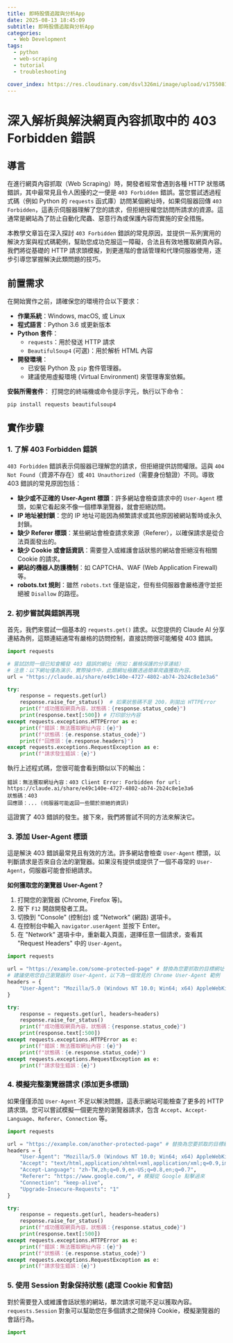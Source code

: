 ```yaml
---
title: 即時股價追蹤與分析App
date: 2025-08-13 18:45:09
subtitle: 即時股價追蹤與分析App
categories:
  - Web Development
tags:
  - python
  - web-scraping
  - tutorial
  - troubleshooting

cover_index: https://res.cloudinary.com/dsvl326mi/image/upload/v1755081908/blog_covers/icon-192x192_o5xyax.png
---
```


# 深入解析與解決網頁內容抓取中的 403 Forbidden 錯誤

## 導言

在進行網頁內容抓取（Web Scraping）時，開發者經常會遇到各種 HTTP 狀態碼錯誤，其中最常見且令人困擾的之一便是 `403 Forbidden` 錯誤。當您嘗試透過程式碼（例如 Python 的 `requests` 函式庫）訪問某個網址時，如果伺服器回傳 `403 Forbidden`，這表示伺服器理解了您的請求，但拒絕授權您訪問所請求的資源。這通常是網站為了防止自動化爬蟲、惡意行為或保護內容而實施的安全措施。

本教學文章旨在深入探討 `403 Forbidden` 錯誤的常見原因，並提供一系列實用的解決方案與程式碼範例，幫助您成功克服這一障礙，合法且有效地獲取網頁內容。我們將從基礎的 HTTP 請求頭模擬，到更進階的會話管理和代理伺服器使用，逐步引導您掌握解決此類問題的技巧。

## 前置需求

在開始實作之前，請確保您的環境符合以下要求：

*   **作業系統**：Windows, macOS, 或 Linux
*   **程式語言**：Python 3.6 或更新版本
*   **Python 套件**：
    *   `requests`：用於發送 HTTP 請求
    *   `BeautifulSoup4` (可選)：用於解析 HTML 內容
*   **開發環境**：
    *   已安裝 Python 及 `pip` 套件管理器。
    *   建議使用虛擬環境 (Virtual Environment) 來管理專案依賴。

**安裝所需套件**：
打開您的終端機或命令提示字元，執行以下命令：

```bash
pip install requests beautifulsoup4
```

## 實作步驟

### 1. 了解 403 Forbidden 錯誤

`403 Forbidden` 錯誤表示伺服器已理解您的請求，但拒絕提供訪問權限。這與 `404 Not Found`（資源不存在）或 `401 Unauthorized`（需要身份驗證）不同。導致 403 錯誤的常見原因包括：

*   **缺少或不正確的 User-Agent 標頭**：許多網站會檢查請求中的 `User-Agent` 標頭，如果它看起來不像一個標準瀏覽器，就會拒絕訪問。
*   **IP 地址被封鎖**：您的 IP 地址可能因為頻繁請求或其他原因被網站暫時或永久封鎖。
*   **缺少 Referer 標頭**：某些網站會檢查請求來源（Referer），以確保請求是從合法頁面發出的。
*   **缺少 Cookie 或會話資訊**：需要登入或維護會話狀態的網站會拒絕沒有相關 Cookie 的請求。
*   **網站的機器人防護機制**：如 CAPTCHA、WAF (Web Application Firewall) 等。
*   **robots.txt 規則**：雖然 `robots.txt` 僅是協定，但有些伺服器會嚴格遵守並拒絕被 `Disallow` 的路徑。

### 2. 初步嘗試與錯誤再現

首先，我們來嘗試一個基本的 `requests.get()` 請求。以您提供的 Claude AI 分享連結為例，這類連結通常有嚴格的訪問控制，直接訪問很可能觸發 403 錯誤。

```python
import requests

# 嘗試訪問一個已知會觸發 403 錯誤的網址（例如：嚴格保護的分享連結）
# 注意：以下網址僅為演示，實際操作中，此類網址極難透過簡單爬蟲獲取內容。
url = "https://claude.ai/share/e49c140e-4727-4802-ab74-2b24c8e1e3a6"

try:
    response = requests.get(url)
    response.raise_for_status()  # 如果狀態碼不是 200，則拋出 HTTPError
    print(f"成功獲取網頁內容，狀態碼：{response.status_code}")
    print(response.text[:500]) # 打印部分內容
except requests.exceptions.HTTPError as e:
    print(f"錯誤：無法獲取網址內容：{e}")
    print(f"狀態碼：{e.response.status_code}")
    print(f"回應頭：{e.response.headers}")
except requests.exceptions.RequestException as e:
    print(f"請求發生錯誤：{e}")

```

執行上述程式碼，您很可能會看到類似以下的輸出：

```
錯誤：無法獲取網址內容：403 Client Error: Forbidden for url: https://claude.ai/share/e49c140e-4727-4802-ab74-2b24c8e1e3a6
狀態碼：403
回應頭：... (伺服器可能返回一些關於拒絕的資訊)
```

這證實了 403 錯誤的發生。接下來，我們將嘗試不同的方法來解決它。

### 3. 添加 User-Agent 標頭

這是解決 403 錯誤最常見且有效的方法。許多網站會檢查 `User-Agent` 標頭，以判斷請求是否來自合法的瀏覽器。如果沒有提供或提供了一個不尋常的 `User-Agent`，伺服器可能會拒絕請求。

**如何獲取您的瀏覽器 User-Agent？**
1.  打開您的瀏覽器 (Chrome, Firefox 等)。
2.  按下 `F12` 開啟開發者工具。
3.  切換到 "Console" (控制台) 或 "Network" (網路) 選項卡。
4.  在控制台中輸入 `navigator.userAgent` 並按下 Enter。
5.  在 "Network" 選項卡中，重新載入頁面，選擇任意一個請求，查看其 "Request Headers" 中的 `User-Agent`。

```python
import requests

url = "https://example.com/some-protected-page" # 替換為您要抓取的目標網址
# 建議使用您自己瀏覽器的 User-Agent，以下為一個常見的 Chrome User-Agent 範例
headers = {
    "User-Agent": "Mozilla/5.0 (Windows NT 10.0; Win64; x64) AppleWebKit/537.36 (KHTML, like Gecko) Chrome/120.0.0.0 Safari/537.36"
}

try:
    response = requests.get(url, headers=headers)
    response.raise_for_status()
    print(f"成功獲取網頁內容，狀態碼：{response.status_code}")
    print(response.text[:500])
except requests.exceptions.HTTPError as e:
    print(f"錯誤：無法獲取網址內容：{e}")
    print(f"狀態碼：{e.response.status_code}")
except requests.exceptions.RequestException as e:
    print(f"請求發生錯誤：{e}")

```

### 4. 模擬完整瀏覽器請求 (添加更多標頭)

如果僅僅添加 `User-Agent` 不足以解決問題，這表示網站可能檢查了更多的 HTTP 請求頭。您可以嘗試模擬一個更完整的瀏覽器請求，包含 `Accept`、`Accept-Language`、`Referer`、`Connection` 等。

```python
import requests

url = "https://example.com/another-protected-page" # 替換為您要抓取的目標網址
headers = {
    "User-Agent": "Mozilla/5.0 (Windows NT 10.0; Win64; x64) AppleWebKit/537.36 (KHTML, like Gecko) Chrome/120.0.0.0 Safari/537.36",
    "Accept": "text/html,application/xhtml+xml,application/xml;q=0.9,image/webp,image/apng,*/*;q=0.8",
    "Accept-Language": "zh-TW,zh;q=0.9,en-US;q=0.8,en;q=0.7",
    "Referer": "https://www.google.com/", # 模擬從 Google 點擊過來
    "Connection": "keep-alive",
    "Upgrade-Insecure-Requests": "1"
}

try:
    response = requests.get(url, headers=headers)
    response.raise_for_status()
    print(f"成功獲取網頁內容，狀態碼：{response.status_code}")
    print(response.text[:500])
except requests.exceptions.HTTPError as e:
    print(f"錯誤：無法獲取網址內容：{e}")
    print(f"狀態碼：{e.response.status_code}")
except requests.exceptions.RequestException as e:
    print(f"請求發生錯誤：{e}")

```

### 5. 使用 Session 對象保持狀態 (處理 Cookie 和會話)

對於需要登入或維護會話狀態的網站，單次請求可能不足以獲取內容。`requests.Session` 對象可以幫助您在多個請求之間保持 Cookie，模擬瀏覽器的會話行為。

```python
import